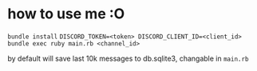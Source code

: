 # how to use me :O

```bundle install```
```DISCORD_TOKEN=<token> DISCORD_CLIENT_ID=<client_id> bundle exec ruby main.rb <channel_id>```

by default will save last 10k messages to db.sqlite3, changable in ``main.rb``
